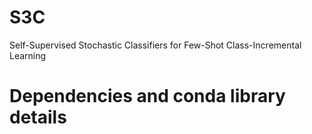 # S3C
Self-Supervised Stochastic Classifiers for Few-Shot Class-Incremental Learning


# Dependencies and conda library details
